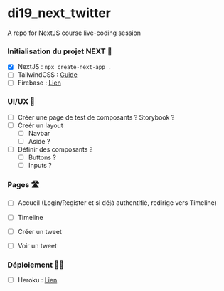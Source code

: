 # di19_next_twitter
A repo for NextJS course live-coding session

### Initialisation du projet NEXT 🦾

- [X] NextJS : `npx create-next-app .`
- [ ] TailwindCSS : [Guide](https://tailwindcss.com/docs/guides/nextjs)
- [ ] Firebase : [Lien](https://firebase.google.com/)

### UI/UX 🎨

- [ ] Créer une page de test de composants ? Storybook ?
- [ ] Creér un layout
  - [ ] Navbar
  - [ ] Aside ?
- [ ] Définir des composants ?
  - [ ] Buttons ?
  - [ ] Inputs ?

### Pages 🛣️

- [ ] Accueil (Login/Register et si déjà authentifié, redirige vers Timeline) 
- [ ] Timeline
- [ ] Créer un tweet
- [ ] Voir un tweet


### Déploiement 🧑‍💻

- [ ] Heroku : [Lien](https://www.heroku.com/)
